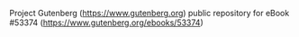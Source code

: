 Project Gutenberg (https://www.gutenberg.org) public repository for
eBook #53374 (https://www.gutenberg.org/ebooks/53374)
